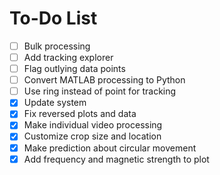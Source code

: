 # To-Do List

- [ ] Bulk processing
- [ ] Add tracking explorer
- [ ] Flag outlying data points
- [ ] Convert MATLAB processing to Python
- [ ] Use ring instead of point for tracking
- [x] Update system
- [x] Fix reversed plots and data
- [x] Make individual video processing
- [x] Customize crop size and location
- [x] Make prediction about circular movement
- [x] Add frequency and magnetic strength to plot